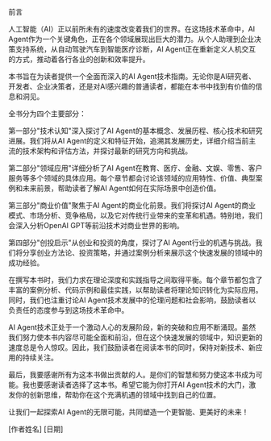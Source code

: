 前言

人工智能（AI）正以前所未有的速度改变着我们的世界。在这场技术革命中，AI Agent作为一个关键角色，正在各个领域展现出巨大的潜力。从个人助理到企业决策支持系统，从自动驾驶汽车到智能医疗诊断，AI Agent正在重新定义人机交互的方式，推动着各行各业的创新和效率提升。

本书旨在为读者提供一个全面而深入的AI Agent技术指南。无论你是AI研究者、开发者、企业决策者，还是对AI感兴趣的普通读者，都能在本书中找到有价值的信息和洞见。

全书分为四个主要部分：

第一部分"技术认知"深入探讨了AI Agent的基本概念、发展历程、核心技术和研究进展。我们将从AI Agent的定义和特征开始，追溯其发展历史，详细介绍当前主流的技术架构和评估方法，并探讨最新的研究方向和挑战。

第二部分"领域应用"详细分析了AI Agent在教育、医疗、金融、文娱、零售、客户服务等多个领域的具体应用。每个章节都会讨论该领域的应用特性、价值、典型案例和未来前景，帮助读者了解AI Agent如何在实际场景中创造价值。

第三部分"商业价值"聚焦于AI Agent的商业化前景。我们将探讨AI Agent的商业模式、市场分析、竞争格局，以及它对传统行业带来的变革和机遇。特别地，我们会深入分析OpenAI GPT等前沿技术对商业世界的影响。

第四部分"创投启示"从创业和投资的角度，探讨了AI Agent行业的机遇与挑战。我们将分享创业方法论、投资策略，并通过案例分析来展示这个快速发展的领域中的成功经验。

在撰写本书时，我们力求在理论深度和实践指导之间取得平衡。每个章节都包含了丰富的案例分析、代码示例和最佳实践，以帮助读者将理论知识转化为实际应用。同时，我们也注重讨论AI Agent技术发展中的伦理问题和社会影响，鼓励读者以负责任的态度参与到这场技术革命中。

AI Agent技术正处于一个激动人心的发展阶段，新的突破和应用不断涌现。虽然我们努力使本书内容尽可能全面和前沿，但在这个快速发展的领域中，知识更新的速度总是令人惊叹。因此，我们鼓励读者在阅读本书的同时，保持对新技术、新应用的持续关注。

最后，我要感谢所有为这本书做出贡献的人。是你们的智慧和努力使这本书成为可能。我也要感谢读者选择了这本书。希望它能为你打开AI Agent技术的大门，激发你的创新思维，帮助你在这个充满机遇的领域中找到自己的位置。

让我们一起探索AI Agent的无限可能，共同塑造一个更智能、更美好的未来！

[作者姓名]
[日期]